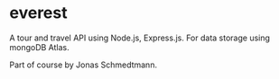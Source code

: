 # everest

A tour and travel API using Node.js, Express.js. For data storage using mongoDB Atlas.

Part of course by  Jonas Schmedtmann.
